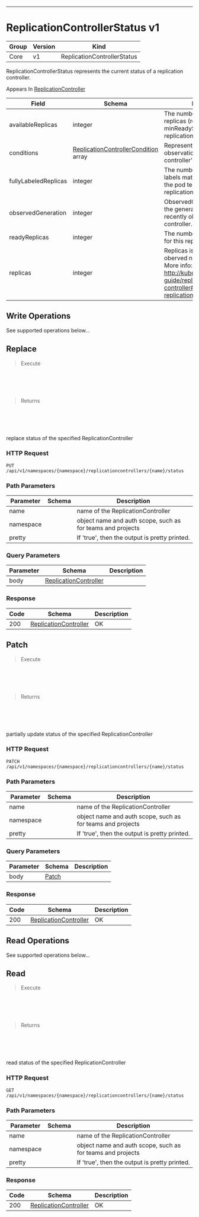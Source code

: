 

-----------
# ReplicationControllerStatus v1



Group        | Version     | Kind
------------ | ---------- | -----------
Core | v1 | ReplicationControllerStatus







ReplicationControllerStatus represents the current status of a replication controller.

<aside class="notice">
Appears In <a href="#replicationcontroller-v1">ReplicationController</a> </aside>

Field        | Schema     | Description
------------ | ---------- | -----------
availableReplicas | integer | The number of available replicas (ready for at least minReadySeconds) for this replication controller.
conditions | [ReplicationControllerCondition](#replicationcontrollercondition-v1) array | Represents the latest available observations of a replication controller's current state.
fullyLabeledReplicas | integer | The number of pods that have labels matching the labels of the pod template of the replication controller.
observedGeneration | integer | ObservedGeneration reflects the generation of the most recently observed replication controller.
readyReplicas | integer | The number of ready replicas for this replication controller.
replicas | integer | Replicas is the most recently oberved number of replicas. More info: http://kubernetes.io/docs/user-guide/replication-controller#what-is-a-replication-controller





## <strong>Write Operations</strong>

See supported operations below...

## Replace

> Execute

```shell



```



```yaml



```

> Returns

```shell



```


```yaml



```



replace status of the specified ReplicationController

### HTTP Request

`PUT /api/v1/namespaces/{namespace}/replicationcontrollers/{name}/status`

### Path Parameters

Parameter    | Schema     | Description
------------ | ---------- | -----------
name |  | name of the ReplicationController
namespace |  | object name and auth scope, such as for teams and projects
pretty |  | If 'true', then the output is pretty printed.

### Query Parameters

Parameter    | Schema     | Description
------------ | ---------- | -----------
body | [ReplicationController](#replicationcontroller-v1) | 

### Response

Code         | Schema     | Description
------------ | ---------- | -----------
200 | [ReplicationController](#replicationcontroller-v1) | OK


## Patch

> Execute

```shell



```



```yaml



```

> Returns

```shell



```


```yaml



```



partially update status of the specified ReplicationController

### HTTP Request

`PATCH /api/v1/namespaces/{namespace}/replicationcontrollers/{name}/status`

### Path Parameters

Parameter    | Schema     | Description
------------ | ---------- | -----------
name |  | name of the ReplicationController
namespace |  | object name and auth scope, such as for teams and projects
pretty |  | If 'true', then the output is pretty printed.

### Query Parameters

Parameter    | Schema     | Description
------------ | ---------- | -----------
body | [Patch](#patch-unversioned) | 

### Response

Code         | Schema     | Description
------------ | ---------- | -----------
200 | [ReplicationController](#replicationcontroller-v1) | OK



## <strong>Read Operations</strong>

See supported operations below...

## Read

> Execute

```shell



```



```yaml



```

> Returns

```shell



```


```yaml



```



read status of the specified ReplicationController

### HTTP Request

`GET /api/v1/namespaces/{namespace}/replicationcontrollers/{name}/status`

### Path Parameters

Parameter    | Schema     | Description
------------ | ---------- | -----------
name |  | name of the ReplicationController
namespace |  | object name and auth scope, such as for teams and projects
pretty |  | If 'true', then the output is pretty printed.


### Response

Code         | Schema     | Description
------------ | ---------- | -----------
200 | [ReplicationController](#replicationcontroller-v1) | OK




